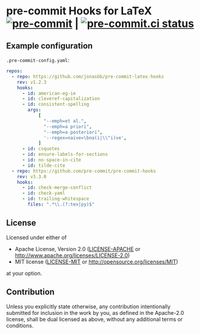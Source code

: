 # pre-commit Hooks for LaTeX [![pre-commit](https://img.shields.io/badge/pre--commit-enabled-brightgreen?logo=pre-commit&logoColor=white)](https://github.com/pre-commit/pre-commit) | [![pre-commit.ci status](https://results.pre-commit.ci/badge/github/jonasbb/pre-commit-latex-hooks/master.svg)](https://results.pre-commit.ci/latest/github/jonasbb/pre-commit-latex-hooks/master)

## Example configuration

`.pre-commit-config.yaml`:

```yaml
repos:
  - repo: https://github.com/jonasbb/pre-commit-latex-hooks
    rev: v1.2.3
    hooks:
      - id: american-eg-ie
      - id: cleveref-capitalization
      - id: consistent-spelling
        args:
            [
              "--emph=et al.",
              "--emph=a priori",
              "--emph=a posteriori",
              '--regex=naive=\bna(i|\\"i)ve',
            ]
      - id: csquotes
      - id: ensure-labels-for-sections
      - id: no-space-in-cite
      - id: tilde-cite
  - repo: https://github.com/pre-commit/pre-commit-hooks
    rev: v3.3.0
    hooks:
      - id: check-merge-conflict
      - id: check-yaml
      - id: trailing-whitespace
        files: ".*\\.(?:tex|py)$"
```

## License

Licensed under either of

* Apache License, Version 2.0 ([LICENSE-APACHE](LICENSE-APACHE) or http://www.apache.org/licenses/LICENSE-2.0)
* MIT license ([LICENSE-MIT](LICENSE-MIT) or http://opensource.org/licenses/MIT)

at your option.

## Contribution

Unless you explicitly state otherwise, any contribution intentionally submitted
for inclusion in the work by you, as defined in the Apache-2.0 license, shall
be dual licensed as above, without any additional terms or conditions.
